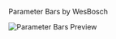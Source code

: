 Parameter Bars by WesBosch

![Parameter Bars Preview](./Preview.png?raw=true "Parameter Bars Tracker")